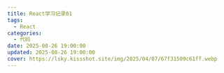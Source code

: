 ```yaml
---
title: React学习记录01
tags:
  - React
categories:
  - 代码
date: 2025-08-26 19:00:00
updated: 2025-08-26 19:00:00
cover: https://lsky.kissshot.site/img/2025/04/07/67f31509c61ff.webp
---
```

